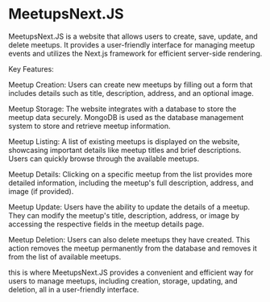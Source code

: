 # MeetupsNext.JS
MeetupsNext.JS is a website that allows users to create, save, update, and delete meetups. It provides a user-friendly interface for managing meetup events and utilizes the Next.js framework for efficient server-side rendering.

Key Features:

Meetup Creation: Users can create new meetups by filling out a form that includes details such as title, description, address, and an optional image.

Meetup Storage: The website integrates with a database to store the meetup data securely. MongoDB is used as the database management system to store and retrieve meetup information.

Meetup Listing: A list of existing meetups is displayed on the website, showcasing important details like meetup titles and brief descriptions. Users can quickly browse through the available meetups.

Meetup Details: Clicking on a specific meetup from the list provides more detailed information, including the meetup's full description, address, and image (if provided).

Meetup Update: Users have the ability to update the details of a meetup. They can modify the meetup's title, description, address, or image by accessing the respective fields in the meetup details page.

Meetup Deletion: Users can also delete meetups they have created. This action removes the meetup permanently from the database and removes it from the list of available meetups.

this is where MeetupsNext.JS provides a convenient and efficient way for users to manage meetups, including creation, storage, updating, and deletion, all in a user-friendly interface.
